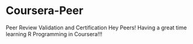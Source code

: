 # Coursera-Peer
Peer Review Validation and Certification
Hey Peers!
Having a great time learning R Programming in Coursera!!!
